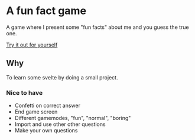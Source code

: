 # A fun fact game
A game where I present some "fun facts" about me and you guess the true one.

[Try it out for yourself]( https://www.mrtineide.no "Link to the game")

## Why
To learn some svelte by doing a small project.

### Nice to have 
- Confetti on correct answer 
- End game screen
- Different gamemodes, "fun", "normal", "boring"
- Import and use other other questions
- Make your own questions 
